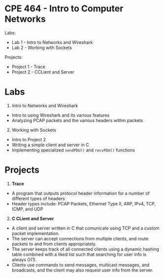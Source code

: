# CPE 464 - Intro to Computer Networks

Labs: 
* Lab 1 - Intro to Networks and Wireshark
* Lab 2 - Working with Sockets

Projects: 
* Project 1 - Trace
* Project 2 - CCLient and Server

# Labs
1. Intro to Networks and Wireshark
* Intro to using Wireshark and its various features
* Analyzing PCAP packets and the various headers within packets
2. Working with Sockets
* Intro to Project 2
* Writing a simple client and server in C
* Implementing specialized `sendPDU()` and `recvPDU()` functions

# Projects

1. **Trace**
* A program that outputs protocol header information for a number of different types of headers
* Header types include: PCAP Packets, Ethernet Type II, ARP, IPv4, TCP, ICMP, and UDP

2. **C CLient and Server**
* A client and server written in C that comunicate using TCP and a custom packet implementation. 
* The server can accept connections from multiple clients, and route packets to and from clients appropriately. 
* The server keeps track of all connected clients using a dynamic hashing table combined with a liked list such that searching for user info is always O(1). 
* Clients use commands to send messages, multicast messages, and broadcasts, and the client may also request user info from the server. 
